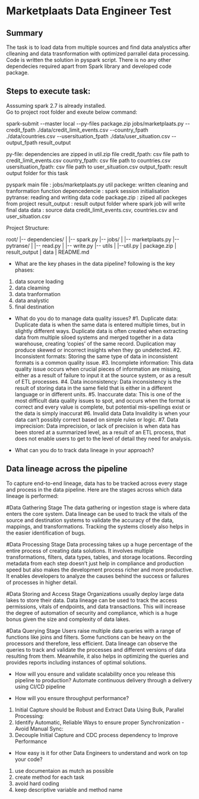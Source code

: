 # Marketplaats Data Engineer Test

## Summary

The task is to load data from multiple sources and find data analystics  after clleaning and data trasnformation with optimized parrallel data processing. 
Code is written the solution in pyspark script. There is no any other dependecies required apart from Spark library and developed code package.

 
## Steps to execute task:

Asssuming spark 2.7 is already installed.  
Go to project root folder and exeute below command:

spark-submit --master local --py-files package.zip jobs/marketplaats.py --credit_fpath ./data/credit_limit_events.csv --country_fpath ./data/countries.csv --usersituation_fpath ./data/user_situation.csv --output_fpath result_output

py-file: dependencies are zipped in util.zip file 
credit_fpath: csv file path to credit_limit_events.csv
country_fpath: csv file path to countries.csv
usersituation_fpath: csv file path to user_situation.csv
output_fpath: result output folder for this task

pyspark main file : jobs/marketplaats.py
util packege: written cleaning and tranformation function
depencedencie  : spark session initialisation
pytranse: reading and writing data code
package.zip : ziiped all packeges from project
result_output : result output folder where spark job will write final data
data : source data credit_limit_events.csv, countries.csv and user_situation.csv

Project Structure:

root/
 |-- dependencies/
 |   |-- spark.py
 |-- jobs/
 |   |-- marketplaats.py
 |-- pytranse/
 |   |-- read.py
 |   |-- write.py
 |-- utils
 |   |--util.py
 |   package.zip
 |   result_output
 |   data
 |   README.md

* What are the key phases in the data pipeline?
following is the key phases:
1. data source loading
2. data cleaming
3. data tranformation
4. data analystic
5. final destination
* What do you do to manage data quality issues?
#1. Duplicate data:
Duplicate data is when the same data is entered multiple times, but in slightly different ways. Duplicate data is often created when extracting data from multiple siloed systems and merged together in a data warehouse, creating ‘copies’ of the same record. Duplication may produce skewed or incorrect insights when they go undetected.
#2. Inconsistent formats:
Storing the same type of data in inconsistent formats is a common quality issue.
#3. Incomplete information:
This data quality issue occurs when crucial pieces of information are missing, either as a result of failure to input it at the source system, or as a result of ETL processes.
#4. Data inconsistency:
Data inconsistency is the result of storing data in the same field that is either in a different language or in different units.
#5. Inaccurate data:
This is one of the most difficult data quality issues to spot, and occurs when the format is correct and every value is complete, but potential mis-spellings exist or the data is simply inaccurat
#6. Invalid data
Data Invalidity is when your data can’t possibly correct based on simple rules or logic.
#7. Data imprecision:
Data imprecision, or lack of precision is when data has been stored at a summarized level, as a result of an ETL process, that does not enable users to get to the level of detail they need for analysis.

* What can you do to track data lineage in your approach?

## Data lineage across the pipeline
To capture end-to-end lineage, data has to be tracked across every stage and process in the data pipeline. Here are the stages across which data lineage is performed:

#Data Gathering Stage
The data gathering or ingestion stage is where data enters the core system. Data lineage can be used to track the vitals of the source and destination systems to validate the accuracy of the data, mappings, and transformations. Tracking the systems closely also helps in the easier identification of bugs.

#Data Processing Stage
Data processing takes up a huge percentage of the entire process of creating data solutions. It involves multiple transformations, filters, data types, tables, and storage locations. Recording metadata from each step doesn’t just help in compliance and production speed but also makes the development process richer and more productive. It enables developers to analyze the causes behind the success or failures of processes in higher detail.

#Data Storing and Access Stage
Organizations usually deploy large data lakes to store their data. Data lineage can be used to track the access permissions, vitals of endpoints, and data transactions. This will increase the degree of automation of security and compliance, which is a huge bonus given the size and complexity of data lakes.

#Data Querying Stage
Users raise multiple data queries with a range of functions like joins and filters. Some functions can be heavy on the processors and therefore, less efficient. Data lineage can observe the queries to track and validate the processes and different versions of data resulting from them. Meanwhile, it also helps in optimizing the queries and provides reports including instances of optimal solutions. 

* How will you ensure and validate scalability once you release this pipeline to production?
Automate continuous delivery through a delivery using CI/CD pipeline

* How will you ensure throughput performance?
1. Initial Capture should be Robust and Extract Data Using Bulk, Parallel Processing:
2. Identify Automatic, Reliable Ways to ensure proper Synchronization - Avoid Manual Sync:
3. Decouple Initial Capture and CDC process dependency to Improve Performance

* How easy is it for other Data Engineers to understand and work on top your code?
1. use documentaion as mutch as possible
2. create method for each task
3. avoid hard coding
4. keep descriptive variable and method name